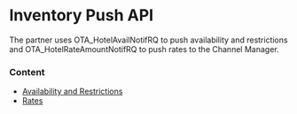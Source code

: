 # Inventory Push API

The partner uses OTA\_HotelAvailNotifRQ to push availability and restrictions and OTA\_HotelRateAmountNotifRQ to push rates to the Channel Manager.

### Content

* [Availability and Restrictions](availability-and-restrictions/)
* [Rates](rates/)
